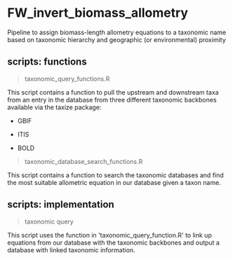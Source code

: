 
# FW_invert_biomass_allometry

Pipeline to assign biomass-length allometry equations to a taxonomic name based on taxonomic hierarchy and geographic (or environmental) proximity

## scripts: functions 

> taxonomic_query_functions.R

This script contains a function to pull the upstream and downstream taxa from an entry in the database from three different taxonomic backbones available via the taxize package:

+ GBIF

+ ITIS

+ BOLD

> taxonomic_database_search_functions.R

This script contains a function to search the taxonomic databases and find the most suitable allometric equation in our database given a taxon name.

## scripts: implementation

> taxonomic query

This script uses the function in 'taxonomic_query_function.R' to link up equations from our database with the taxonomic backbones and output a database with linked taxonomic information.

